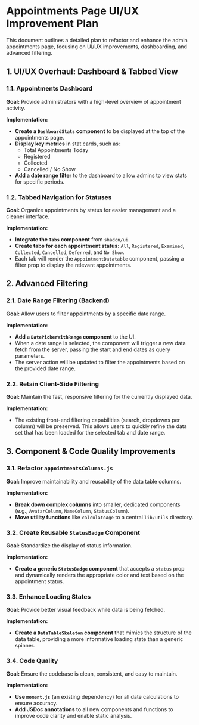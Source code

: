 # Appointments Page UI/UX Improvement Plan

This document outlines a detailed plan to refactor and enhance the admin appointments page, focusing on UI/UX improvements, dashboarding, and advanced filtering.

## 1. UI/UX Overhaul: Dashboard & Tabbed View

### 1.1. Appointments Dashboard

**Goal:** Provide administrators with a high-level overview of appointment activity.

**Implementation:**

-   **Create a `DashboardStats` component** to be displayed at the top of the appointments page.
-   **Display key metrics** in stat cards, such as:
    -   Total Appointments Today
    -   Registered
    -   Collected
    -   Cancelled / No Show
-   **Add a date range filter** to the dashboard to allow admins to view stats for specific periods.

### 1.2. Tabbed Navigation for Statuses

**Goal:** Organize appointments by status for easier management and a cleaner interface.

**Implementation:**

-   **Integrate the `Tabs` component** from `shadcn/ui`.
-   **Create tabs for each appointment status:** `All`, `Registered`, `Examined`, `Collected`, `Cancelled`, `Deferred`, and `No Show`.
-   Each tab will render the `AppointmentDatatable` component, passing a filter prop to display the relevant appointments.

## 2. Advanced Filtering

### 2.1. Date Range Filtering (Backend)

**Goal:** Allow users to filter appointments by a specific date range.

**Implementation:**

-   **Add a `DatePickerWithRange` component** to the UI.
-   When a date range is selected, the component will trigger a new data fetch from the server, passing the start and end dates as query parameters.
-   The server action will be updated to filter the appointments based on the provided date range.

### 2.2. Retain Client-Side Filtering

**Goal:** Maintain the fast, responsive filtering for the currently displayed data.

**Implementation:**

-   The existing front-end filtering capabilities (search, dropdowns per column) will be preserved. This allows users to quickly refine the data set that has been loaded for the selected tab and date range.

## 3. Component & Code Quality Improvements

### 3.1. Refactor `appointmentsColumns.js`

**Goal:** Improve maintainability and reusability of the data table columns.

**Implementation:**

-   **Break down complex columns** into smaller, dedicated components (e.g., `AvatarColumn`, `NameColumn`, `StatusColumn`).
-   **Move utility functions** like `calculateAge` to a central `lib/utils` directory.

### 3.2. Create Reusable `StatusBadge` Component

**Goal:** Standardize the display of status information.

**Implementation:**

-   **Create a generic `StatusBadge` component** that accepts a `status` prop and dynamically renders the appropriate color and text based on the appointment status.

### 3.3. Enhance Loading States

**Goal:** Provide better visual feedback while data is being fetched.

**Implementation:**

-   **Create a `DataTableSkeleton` component** that mimics the structure of the data table, providing a more informative loading state than a generic spinner.

### 3.4. Code Quality

**Goal:** Ensure the codebase is clean, consistent, and easy to maintain.

**Implementation:**

-   **Use `moment.js`** (an existing dependency) for all date calculations to ensure accuracy.
-   **Add JSDoc annotations** to all new components and functions to improve code clarity and enable static analysis.
